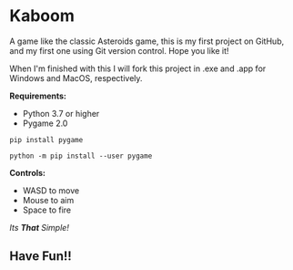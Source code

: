# Kaboom  
A game like the classic Asteroids game, this is my first project on GitHub, and my first one using Git version control. Hope you like it!

When I'm finished with this I will fork this project in .exe and .app for Windows and MacOS, respectively.

**Requirements:**
* Python 3.7 or higher
* Pygame 2.0 
```
pip install pygame
```
```
python -m pip install --user pygame
```

**Controls:**
* WASD to move
* Mouse to aim
* Space to fire

*Its **That** Simple!*
## Have Fun!! 
